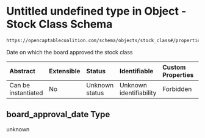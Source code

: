# Untitled undefined type in Object - Stock Class Schema

```txt
https://opencaptablecoalition.com/schema/objects/stock_class#/properties/board_approval_date
```

Date on which the board approved the stock class

| Abstract            | Extensible | Status         | Identifiable            | Custom Properties | Additional Properties | Access Restrictions | Defined In                                                                                    |
| :------------------ | :--------- | :------------- | :---------------------- | :---------------- | :-------------------- | :------------------ | :-------------------------------------------------------------------------------------------- |
| Can be instantiated | No         | Unknown status | Unknown identifiability | Forbidden         | Allowed               | none                | [StockClass.schema.json*](../../schema/objects/StockClass.schema.json "open original schema") |

## board_approval_date Type

unknown
